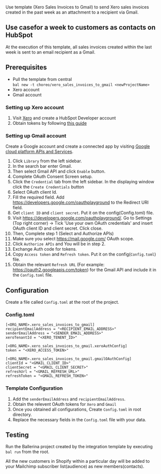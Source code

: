 Use template (Xero Sales Invoices to Gmail) to send Xero sales invoices created in the past week as an attachment to a recipient via Gmail.

## Use casefor a week to customers as contacts on HubSpot
At the execution of this template, all sales invoices created within the last week is sent to an email recipient as a Gmail.

## Prerequisites
* Pull the template from central  
  `bal new -t choreo/xero_sales_invoices_to_gmail <newProjectName>`
* Xero account
* Gmail account

### Setting up Xero account
1. Visit [Xero](https://www.xero.com/au/login/) and create a HubSpot Developer account
2. Obtain tokens by following [this guide](https://developer.xero.com/documentation/guides/oauth2/auth-flow/#1-send-a-user-to-authorize-your-app) 

### Setting up Gmail account
Create a Google account and create a connected app by visiting [Google cloud platform APIs and Services](https://console.cloud.google.com/apis/dashboard).

1. Click `Library` from the left sidebar.
2. In the search bar enter Gmail.
3. Then select Gmail API and click `Enable` button.
4. Complete OAuth Consent Screen setup.
5. Click the `Credential` tab from the left sidebar. In the displaying window click the `Create Credentials` button
6. Select OAuth client Id.
7. Fill the required field. Add https://developers.google.com/oauthplayground to the Redirect URI field.
8. Get `client ID` and `client secret`. Put it on the config(Config.toml) file.
9. Visit https://developers.google.com/oauthplayground/. Go to Settings (Top right corner) -> Tick 'Use your own OAuth credentials' and insert OAuth client ID and client secret. Click close.
10. Then, Complete step 1 (Select and Authorize APIs)
11. Make sure you select https://mail.google.com/ OAuth scope.
12. Click `Authorize APIs` and You will be in step 2.
13. Exchange Auth code for tokens.
14. Copy `Access token` and `Refresh token`. Put it on the config(`Config.toml`) file.
15. Obtain the relevant `Refresh URL` (For example: https://oauth2.googleapis.com/token) for the Gmail API and include it in the `Config.toml` file.

## Configuration
Create a file called `Config.toml` at the root of the project.

### Config.toml 

```
[<ORG_NAME>.xero_sales_invoices_to_gmail]
recipientEmailAddress = "<RECIPIENT_EMAIL_ADDRESS>"
senderEmailAddress = "<SENDER_EMAIL_ADDRESS>"
xeroTenantId = "<XERO_TENENT_ID>"

[<ORG_NAME>.xero_sales_invoices_to_gmail.xeroAuthConfig]
token = "<XERO_ACCESS_TOKEN>"

[<ORG_NAME>.xero_sales_invoices_to_gmail.gmailOAuthConfig]
clientId = "<GMAIL_CLIENT_ID>"
clientSecret = "<GMAIL_CLIENT_SECRET>"
refreshUrl = "<GMAIL_REFRESH_URL>"
refreshToken = "<GMAIL_REFRESH_TOKEN>"

```

### Template Configuration
1. Add the `senderEmailAddress` and `recipientEmailAddress`. 
3. Obtain the relevent OAuth tokens for `Xero` and `Gmail`
4. Once you obtained all configurations, Create `Config.toml` in root directory.
5. Replace the necessary fields in the `Config.toml` file with your data.

## Testing
Run the Ballerina project created by the integration template by executing `bal run` from the root.

All the new customers in Shopify within a particular day will be added to your Mailchimp subscriber list(audience) as new members(contacts).
